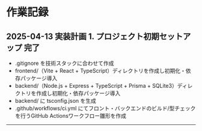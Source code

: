 # 作業記録

## 2025-04-13 実装計画 1. プロジェクト初期セットアップ 完了

- .gitignore を技術スタックに合わせて作成
- frontend/（Vite + React + TypeScript）ディレクトリを作成し初期化・依存パッケージ導入
- backend/（Node.js + Express + TypeScript + Prisma + SQLite3）ディレクトリを作成し初期化・依存パッケージ導入
- backend/ に tsconfig.json を生成
- .github/workflows/ci.yml にてフロント・バックエンドのビルド/型チェックを行うGitHub Actionsワークフロー雛形を作成

---
